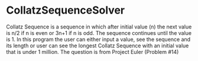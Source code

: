 # CollatzSequenceSolver
Collatz Sequence is a sequence in which after initial value (n) the next value is n/2 if n is even or 3n+1 if n is odd. The sequence continues until the value is 1. In this program the user can either input a value, see the sequence and its length or user can see the longest Collatz Sequence with an initial value that is under 1 million. The question is from Project Euler (Problem #14) 

